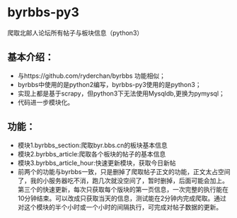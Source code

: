 # byrbbs-py3
爬取北邮人论坛所有帖子与板块信息（python3）

## 基本介绍：

- 与https://github.com/ryderchan/byrbbs 功能相似；
- byrbbs中使用的是python2编写，byrbbs-py3使用的是python3；
- 实现上都是基于scrapy，但python3下无法使用Mysqldb,更换为pymysql；
- 代码进一步模块化。


## 功能：
- 模块1.byrbbs_section:爬取byr.bbs.cn的板块基本信息
- 模块2.byrbbs_article:爬取各个板块的帖子的基本信息
- 模块3.byrbbs_article_hour:快速更新模块，获取今日新帖
- 前两个的功能与byrbbs一致，只是删掉了爬取帖子正文的功能，正文太占空间了，我的小服务器吃不消，跑几次就没空间了，暂时删掉，后面可能会加上。
第三个的快速更新，每次只获取每个版块的第一页信息，一次完整的执行能在10分钟结束。可以改成只获取当天的信息，测试能在2分钟内完成爬取。通过对这个模块的半个小时或一个小时的间隔执行，可完成对帖子数据的更新。

